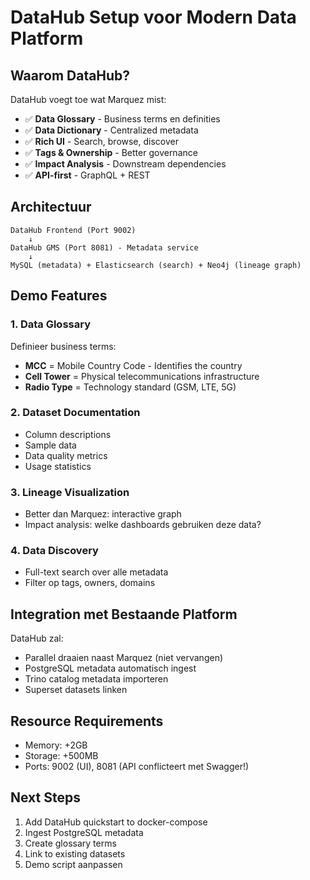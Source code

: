 # DataHub Setup voor Modern Data Platform

## Waarom DataHub?

DataHub voegt toe wat Marquez mist:
- ✅ **Data Glossary** - Business terms en definities
- ✅ **Data Dictionary** - Centralized metadata
- ✅ **Rich UI** - Search, browse, discover
- ✅ **Tags & Ownership** - Better governance
- ✅ **Impact Analysis** - Downstream dependencies
- ✅ **API-first** - GraphQL + REST

## Architectuur

```
DataHub Frontend (Port 9002)
    ↓
DataHub GMS (Port 8081) - Metadata service
    ↓
MySQL (metadata) + Elasticsearch (search) + Neo4j (lineage graph)
```

## Demo Features

### 1. Data Glossary
Definieer business terms:
- **MCC** = Mobile Country Code - Identifies the country
- **Cell Tower** = Physical telecommunications infrastructure
- **Radio Type** = Technology standard (GSM, LTE, 5G)

### 2. Dataset Documentation
- Column descriptions
- Sample data
- Data quality metrics
- Usage statistics

### 3. Lineage Visualization
- Better dan Marquez: interactive graph
- Impact analysis: welke dashboards gebruiken deze data?

### 4. Data Discovery
- Full-text search over alle metadata
- Filter op tags, owners, domains

## Integration met Bestaande Platform

DataHub zal:
- Parallel draaien naast Marquez (niet vervangen)
- PostgreSQL metadata automatisch ingest
- Trino catalog metadata importeren
- Superset datasets linken

## Resource Requirements

- Memory: +2GB
- Storage: +500MB
- Ports: 9002 (UI), 8081 (API conflicteert met Swagger!)

## Next Steps

1. Add DataHub quickstart to docker-compose
2. Ingest PostgreSQL metadata
3. Create glossary terms
4. Link to existing datasets
5. Demo script aanpassen
